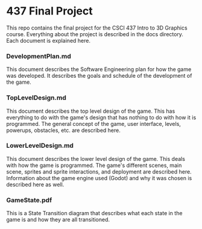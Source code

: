 # 437 Final Project

This repo contains the final project for the CSCI 437 Intro to 3D Graphics course. Everything about the project is described in the docs directory. Each document is explained here.

### DevelopmentPlan.md

This document describes the Software Engineering plan for how the game was developed. It describes the goals and schedule of the development of the game.

### TopLevelDesign.md

This document describes the top level design of the game. This has everything to do with the game's design that has nothing to do with how it is programmed. The general concept of the game, user interface, levels, powerups, obstacles, etc. are described here.

### LowerLevelDesign.md

This document describes the lower level design of the game. This deals with how the game is programmed. The game's different scenes, main scene, sprites and sprite interactions, and deployment are described here. Information about the game engine used (Godot) and why it was chosen is described here as well.

### GameState.pdf

This is a State Transition diagram that describes what each state in the game is and how they are all transitioned.